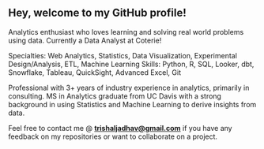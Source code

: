 ## Hey, welcome to my GitHub profile!

Analytics enthusiast who loves learning and solving real world problems using data. Currently a Data Analyst at Coterie!

Specialties: Web Analytics, Statistics, Data Visualization, Experimental Design/Analysis, ETL, Machine Learning
Skills: Python, R, SQL, Looker, dbt, Snowflake, Tableau, QuickSight, Advanced Excel, Git

Professional with 3+ years of industry experience in analytics, primarily in consulting. MS in Analytics graduate from UC Davis with a strong background in using Statistics and Machine Learning to derive insights from data.

Feel free to contact me @ **trishaljadhav@gmail.com** if you have any feedback on my repositories or want to collaborate on a project.

